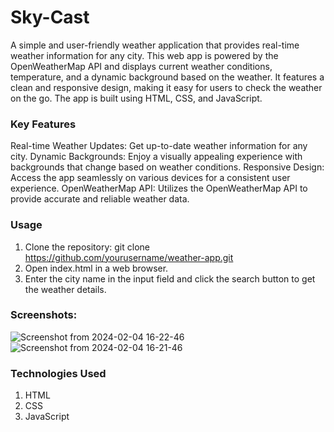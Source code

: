 # Sky-Cast
A simple and user-friendly weather application that provides real-time weather information for any city.
This web app is powered by the OpenWeatherMap API and displays current weather conditions, temperature, and a dynamic background based on the weather. It features a clean and responsive design, making it easy for users to check the weather on the go. The app is built using HTML, CSS, and JavaScript.

### Key Features
Real-time Weather Updates: Get up-to-date weather information for any city.
Dynamic Backgrounds: Enjoy a visually appealing experience with backgrounds that change based on weather conditions.
Responsive Design: Access the app seamlessly on various devices for a consistent user experience.
OpenWeatherMap API: Utilizes the OpenWeatherMap API to provide accurate and reliable weather data.

### Usage

1. Clone the repository:
git clone https://github.com/yourusername/weather-app.git
2. Open index.html in a web browser.
3. Enter the city name in the input field and click the search button to get the weather details.


### Screenshots:

![Screenshot from 2024-02-04 16-22-46](https://github.com/diyabhowmick/Sky-Cast/assets/116788850/a0b7ea1a-248a-4cf0-8104-cf2d0e6e85b8)
![Screenshot from 2024-02-04 16-21-46](https://github.com/diyabhowmick/Sky-Cast/assets/116788850/d5920cde-e205-410d-b098-f024c2cc591f)

### Technologies Used
1. HTML
2. CSS
3. JavaScript
